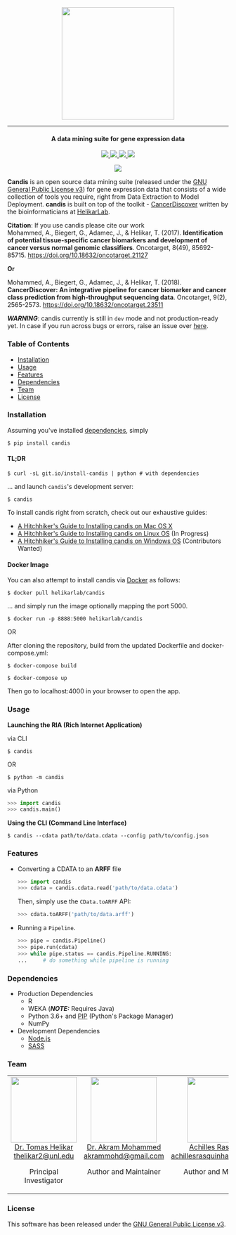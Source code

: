 <div align="center">
	<img src=".github/logo-w-title.png" width="256">
</div>

---

<h4 align="center">
	A data mining suite for gene expression data
</h4>

<p align="center">
	<a href="https://travis-ci.org/HelikarLab/candis">
        <img src="https://img.shields.io/travis/HelikarLab/candis.svg?style=flat-square">
    </a>
	<a href="http://candis.readthedocs.io">
		<img src="https://readthedocs.org/projects/candis/badge/?version=latest"/>
	</a>
	<a href="https://saythanks.io/to/achillesrasquinha">
		<img src="https://img.shields.io/badge/Say%20Thanks-🦉-1EAEDB.svg?style=flat-square">
	</a>
	<a href="https://paypal.me/achillesrasquinha">
		<img src="https://img.shields.io/badge/donate-💵-f44336.svg?style=flat-square">
	</a>
</p>

<div align="center">
	<img src=".github/sample.gif" height>
</div>

**Candis** is an open source data mining suite (released under the [GNU General Public License v3](LICENSE)) for gene expression data that consists of a wide collection of tools you require, right from Data Extraction to Model Deployment. **candis** is built on top of the toolkit - [CancerDiscover](http://github.com/HelikarLab/CancerDiscover) written by the bioinformaticians at [HelikarLab](http://helikarlab.org).

**Citation**: If you use candis please cite our work  
Mohammed, A., Biegert, G., Adamec, J., & Helikar, T. (2017). **Identification of potential tissue-specific cancer biomarkers and development of cancer versus normal genomic classifiers**. Oncotarget, 8(49), 85692-85715. https://doi.org/10.18632/oncotarget.21127

**Or**

Mohammed, A., Biegert, G., Adamec, J., & Helikar, T. (2018). **CancerDiscover: An integrative pipeline for cancer biomarker and cancer class prediction from high-throughput sequencing data**. Oncotarget, 9(2), 2565-2573. https://doi.org/10.18632/oncotarget.23511

***WARNING***: candis currently is still in `dev` mode and not production-ready yet. In case if you run across bugs or errors, raise an issue over [here](https://github.com/HelikarLab/candis/issues).

### Table of Contents
* [Installation](#installation)
* [Usage](#usage)
* [Features](#features)
* [Dependencies](#dependencies)
* [Team](#team)
* [License](#license)

### Installation

Assuming you've installed [dependencies](#dependencies), simply

```console
$ pip install candis
```

#### TL;DR

```console
$ curl -sL git.io/install-candis | python # with dependencies
```

... and launch `candis`'s development server:

```
$ candis
```

To install candis right from scratch, check out our exhaustive guides:
* [A Hitchhiker's Guide to Installing candis on Mac OS X](https://github.com/HelikarLab/candis/wiki/A-Hitchhiker's-Guide-to-Installing-candis-on-Mac-OS-X)
* [A Hitchhiker's Guide to Installing candis on Linux OS](https://github.com/HelikarLab/candis/wiki/A-Hitchhiker's-Guide-to-Installing-candis-on-Linux-OS) (In Progress)
* [A Hitchhiker's Guide to Installing candis on Windows OS](https://github.com/HelikarLab/candis/wiki/A-Hitchhiker's-Guide-to-Installing-candis-on-Windows-OS) (Contributors Wanted)

#### Docker Image
You can also attempt to install candis via [Docker](https://www.docker.com) as follows:

```
$ docker pull helikarlab/candis
```

... and simply run the image optionally mapping the port 5000.

```
$ docker run -p 8888:5000 helikarlab/candis
```

OR

After cloning the repository, build from the updated Dockerfile and docker-compose.yml:

```
$ docker-compose build
```

```
$ docker-compose up
```

Then go to localhost:4000 in your browser to open the app.


### Usage
**Launching the RIA (Rich Internet Application)**

via CLI
```
$ candis
```
OR
```
$ python -m candis
```

via Python
```python
>>> import candis
>>> candis.main()
```

**Using the CLI (Command Line Interface)**

```
$ candis --cdata path/to/data.cdata --config path/to/config.json
```

### Features
* Converting a CDATA to an **ARFF** file

	```python
	>>> import candis
	>>> cdata = candis.cdata.read('path/to/data.cdata')
	```

	Then, simply use the `CData.toARFF` API:

	```python
	>>> cdata.toARFF('path/to/data.arff')
	```

* Running a `Pipeline`.
	```python
	>>> pipe = candis.Pipeline()
	>>> pipe.run(cdata)
	>>> while pipe.status == candis.Pipeline.RUNNING:
	...     # do something while pipeline is running
	```

### Dependencies
* Production Dependencies
	* R
	* WEKA (***NOTE:*** Requires Java)
	* Python 3.6+ and [PIP](https://pip.pypa.io) (Python's Package Manager)
	* NumPy
* Development Dependencies
	* [Node.js](https://nodejs.org)
	* [SASS](http://sass-lang.com)

### Team
<table align="center">
  <tbody>
    <tr>
		<td align="center" valign="top">
			<img height="150" src="http://newsroom.unl.edu/announce/files/file37859.jpg">
			<br>
			<a href="http://helikarlab.org/members.html">Dr. Tomas Helikar</a>
			<br>
			<a href="mailto:thelikar2@unl.edu">thelikar2@unl.edu</a>
			<br>
			<p>Principal Investigator</p>
		</td>
		<td align="center" valign="top">
			<img height="150" src="https://github.com/akram-mohammed.png?s=150">
			<br>
			<a href="https://github.com/akram-mohammed">Dr. Akram Mohammed</a>
			<br>
			<a href="mailto:akrammohd@gmail.com">akrammohd@gmail.com</a>
			<br>
			<p>Author and Maintainer</p>
		</td>
	 	<td align="center" valign="top">
			<img width="150" height="150" src="https://github.com/achillesrasquinha.png?s=150">
			<br>
			<a href="https://github.com/achillesrasquinha">Achilles Rasquinha</a>
			<br>
			<a href="mailto:achillesrasquinha@gmail.com">achillesrasquinha@gmail.com</a>
			<br>
			<p>Author and Maintainer</p>
		</td>
		<td align="center" valign="top">
			<img width="150" height="150" src="https://github.com/rupav.png?s=150">
			<br>
			<a href="https://github.com/rupav">Rupav Jain</a>
			<br>
			<a href="mailto:rupavwinchester@gmail.com">rupavwinchester@gmail.com</a>
			<br>
			<p>Author and Maintainer</p>
		</td>		
     </tr>
  </tbody>
</table>

### License
This software has been released under the [GNU General Public License v3](LICENSE).
